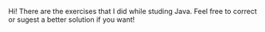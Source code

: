 Hi! There are the exercises that I did while studing Java. Feel free to correct or sugest a better solution if you want!
